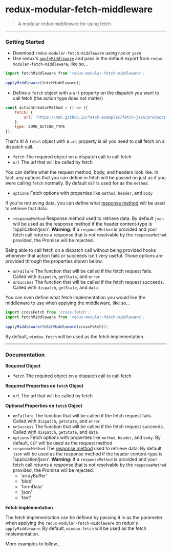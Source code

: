 # redux-modular-fetch-middleware
> A modular redux middleware for using fetch

---

### Getting Started
- Download `redux-modular-fetch-middleware` using `npm` or `yarn`
- Use redux's [`applyMiddleware`](https://redux.js.org/api-reference/applymiddleware) and pass in the default export from `redux-modular-fetch-middleware`, like so...
```javascript
import fetchMiddleware from 'redux-modular-fetch-middleware';
...
applyMiddleware(fetchMiddleware);
```
- Define a `fetch` object with a `url` property on the dispatch you want to call fetch (the action type does not matter)
```javascript
const actionCreatorMethod = () => ({
    fetch: {
        url: 'https://mdn.github.io/fetch-examples/fetch-json/products.json'
    },
    type: SOME_ACTION_TYPE
});
```
That's it! A `fetch` object with a `url` property is all you need to call fetch on a dispatch call.
- `fetch` The required object on a dispatch call to call fetch
- `url` The url that will be called by fetch

You can define what the request method, body, and headers look like. In fact, any options that you can define in fetch will be passed on just as if you were calling `fetch` normally. By default `GET` is used for as the `method`.
- `options` Fetch options with properties like `method`, `header`, and `body`

If you're retrieving data, you can define what [response method](https://developer.mozilla.org/en-US/docs/Web/API/Body) will be used to retrieve that data.
- `responseMethod` Response method used to retrieve data. By default `json` will be used as the response method if the header content-type is 'application/json'. **Warning:** If a `responseMethod` is provided and your fetch call returns a response that is not resolvable by the `responseMethod` provided, the Promise will be rejected.

Being able to call fetch on a dispatch call without being provided hooks whenever that action fails or succeeds isn't very useful. Those options are provided through the properties shown below.
- `onFailure` The function that will be called if the fetch request fails. Called with `dispatch`, `getState`, and `error`
- `onSuccess` The function that will be called if the fetch request succeeds. Called with `dispatch`, `getState`, and `data`

You can even define what fetch implementation you would like the middleware to use when applying the middleware, like so...
```javascript
import crossFetch from 'cross-fetch';
import fetchMiddleware from 'redux-modular-fetch-middleware';
...
applyMiddleware(fetchMiddleware(crossFetch));
```
By default, `window.fetch` will be used as the fetch implementation.

---

### Documentation

**Required Object**
- `fetch` The required object on a dispatch call to call fetch

**Required Properties on `fetch` Object**
- `url` The url that will be called by fetch

**Optional Properties on `fetch` Object**
- `onFailure` The function that will be called if the fetch request fails. Called with `dispatch`, `getState`, and `error`
- `onSuccess` The function that will be called if the fetch request succeeds. Called with `dispatch`, `getState`, and `data`
- `options` Fetch options with properties like `method`, `header`, and `body`. By default, `GET` will be used as the request method
- `responseMethod` The [response method](https://developer.mozilla.org/en-US/docs/Web/API/Body) used to retrieve data. By default `json` will be used as the response method if the header content-type is 'application/json'. **Warning:** If a `responseMethod` is provided and your fetch call returns a response that is not resolvable by the `responseMethod` provided, the Promise will be rejected.
    - 'arrayBuffer'
    - 'blob'
    - 'formData'
    - 'json'
    - 'text'

**Fetch Implementation**

The fetch implementation can be defined by passing it in as the parameter when applying the `redux-modular-fetch-middleware` on redux's `applyMiddleware`. By default, `window.fetch` will be used as the fetch implementation.

More examples to follow...
